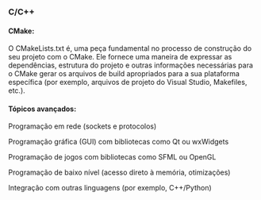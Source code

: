 ### C/C++
#### CMake:
O CMakeLists.txt é, uma peça fundamental no processo de construção do seu projeto com o CMake. Ele fornece uma maneira de expressar as dependências, estrutura do projeto e outras informações necessárias para o CMake gerar os arquivos de build apropriados para a sua plataforma específica (por exemplo, arquivos de projeto do Visual Studio, Makefiles, etc.).

#### Tópicos avançados:

Programação em rede (sockets e protocolos)

Programação gráfica (GUI) com bibliotecas como Qt ou wxWidgets

Programação de jogos com bibliotecas como SFML ou OpenGL

Programação de baixo nível (acesso direto à memória, otimizações)

Integração com outras linguagens (por exemplo, C++/Python)

